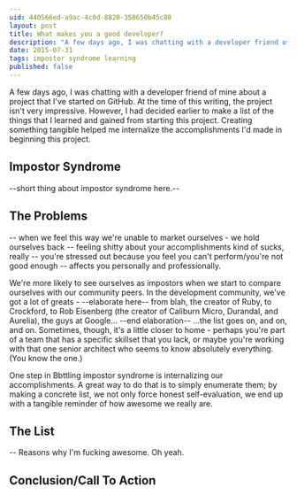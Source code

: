 ```yaml
---
uid: 440566ed-a9ac-4c0d-8820-358650b45c80
layout: post
title: What makes you a good developer?
description: "A few days ago, I was chatting with a developer friend of mine about a project that I've started on GitHub. At the time of this writing, the project isn't very impressive. However, I had decided earlier to make a list of the things that I learned and gained from starting this project. Creating something tangible helped me internalize the accomplishments I'd made in beginning this project."
date: 2015-07-31
tags: impostor syndrome learning
published: false
---
```


A few days ago, I was chatting with a developer friend of mine about a project that I've started on GitHub. At the time of this writing, the project isn't very impressive. However, I had decided earlier to make a list of the things that I learned and gained from starting this project. Creating something tangible helped me internalize the accomplishments I'd made in beginning this project.

## Impostor Syndrome

--short thing about impostor syndrome here.--

## The Problems

-- when we  feel this way we're unable to market ourselves - we hold ourselves back
-- feeling shitty about your accomplishments kind of sucks, really
-- you're stressed out because you feel you can't perform/you're not good enough
-- affects you personally and professionally.

We're more likely to see ourselves as impostors when we start to compare ourselves with our community peers. In the development community, we've got a lot of greats - --elaborate here-- from blah, the creator of Ruby, to Crockford, to Rob Eisenberg (the creator of Caliburn Micro, Durandal, and Aurelia), the guys at Google... --end elaboration-- ...the list goes on, and on, and on. Sometimes, though, it's a little closer to home - perhaps you're part of a team that has a specific skillset that you lack, or maybe you're working with that one senior architect who seems to know absolutely everything. (You know the one.)

One step in Bbttling impostor syndrome is internalizing our accomplishments. A great way to do that is to simply enumerate them; by making a concrete list, we not only force honest self-evaluation, we end up with a tangible reminder of how awesome we really are.

## The List

-- Reasons why I'm fucking awesome. Oh yeah.

## Conclusion/Call To Action



